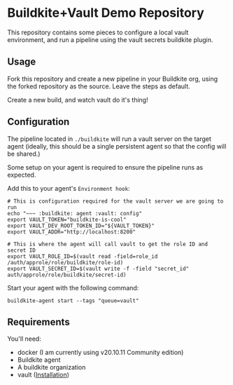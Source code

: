 # Buildkite+Vault Demo Repository

This repository contains some pieces to configure a local vault environment, and run a pipeline using the vault secrets buildkite plugin.

## Usage

Fork this repository and create a new pipeline in your Buildkite org, using the forked repository as the source. Leave the steps as default.

Create a new build, and watch vault do it's thing!

## Configuration

The pipeline located in `./buildkite` will run a vault server on the target agent (ideally, this should be a single persistent agent so that the config will be shared.)

Some setup on your agent is required to ensure the pipeline runs as expected.

Add this to your agent's `Environment hook`:

```shell
# This is configuration required for the vault server we are going to run
echo "~~~ :buildkite: agent :vault: config"
export VAULT_TOKEN="buildkite-is-cool"
export VAULT_DEV_ROOT_TOKEN_ID="${VAULT_TOKEN}"
export VAULT_ADDR="http://localhost:8200"

# This is where the agent will call vault to get the role ID and secret ID
export VAULT_ROLE_ID=$(vault read -field=role_id /auth/approle/role/buildkite/role-id)
export VAULT_SECRET_ID=$(vault write -f -field "secret_id" auth/approle/role/buildkite/secret-id)
```

Start your agent with the following command:

`buildkite-agent start --tags "queue=vault"`

## Requirements

You'll need:

- docker (I am currently using v20.10.11 Community edition)
- Buildkite agent
- A buildkite organization
- vault ([Installation](https://developer.hashicorp.com/vault/tutorials/getting-started/getting-started-install))



